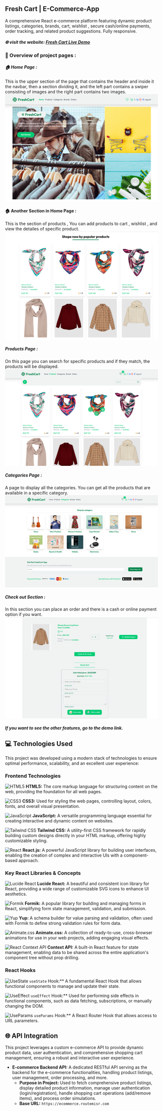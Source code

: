 ## Fresh Cart | E-Commerce-App

A comprehensive React e-commerce platform featuring dynamic product listings, categories, brands, cart, wishlist , secure cash/online payments, order tracking, and related product suggestions. Fully responsive.

##### 🌐 visit the website: [Fresh Cart Live Demo](https://e-commerce-app-nine-rho.vercel.app/)
### 🚀 Overview of project pages :
##### 🏠 Home Page :
This is the upper section of the page that contains the header and inside it the navbar, then a section dividing it, and the left part contains a swiper consisting of images and the right part contains two images.
![Home-Page-Image](Images/Home-Page.png)
#### 🏠 Another Section in Home Page :
This is the section of products , You can add products to cart , wishlist , and view the detailes of specific product.
![Shop-By-Products-Image](Images/Popular-Products-Page.png)
##### Products Page :
On this page you can search for specific products and if they match, the products will be displayed.
![Products-Page-Image](Images/Products-Page.png)
##### Categories Page :
A page to display all the categories. You can get all the products that are available in a specific category.
![Categories-Page-Image](Images/Categoriies-Page.png)
##### Check out Section : 
In this section you can place an order and there is a cash or online payment option if you want.
![Check-Out-Page-image](Images/Check-Out-Page.png)
##### If you want to see the other features, go to the demo link.
## 💻 Technologies Used

This project was developed using a modern stack of technologies to ensure optimal performance, scalability, and an excellent user experience:

### Frontend Technologies

 ![HTML5](https://img.shields.io/badge/HTML5-E34F26?style=for-the-badge&logo=html5&logoColor=white)
**HTML5:** The core markup language for structuring content on the web, providing the foundation for all web pages.

 ![CSS3](https://img.shields.io/badge/CSS3-1572B6?style=for-the-badge&logo=css3&logoColor=white)
**CSS3:** Used for styling the web pages, controlling layout, colors, fonts, and overall visual presentation.

![JavaScript](https://img.shields.io/badge/JavaScript-F7DF1E?style=for-the-badge&logo=javascript&logoColor=black)
**JavaScript:** A versatile programming language essential for creating interactive and dynamic content on websites.

 ![Tailwind CSS](https://img.shields.io/badge/Tailwind_CSS-38B2AC?style=for-the-badge&logo=tailwind-css&logoColor=white)
**Tailwind CSS:** A utility-first CSS framework for rapidly building custom designs directly in your HTML markup, offering highly customizable styling.

 ![React](https://img.shields.io/badge/React-20232A?style=for-the-badge&logo=react&logoColor=61DAFB)
**React.js:** A powerful JavaScript library for building user interfaces, enabling the creation of complex and interactive UIs with a component-based approach.

### Key React Libraries & Concepts

 ![Lucide React](https://img.shields.io/badge/Lucide_React-2C3E50?style=for-the-badge&logo=react&logoColor=white)
**Lucide React:** A beautiful and consistent icon library for React, providing a wide range of customizable SVG icons to enhance UI aesthetics.

 ![Formik](https://img.shields.io/badge/Formik-2C3E50?style=for-the-badge&logo=react&logoColor=white)
**Formik:** A popular library for building and managing forms in React, simplifying form state management, validation, and submission.

 ![Yup](https://img.shields.io/badge/Yup-2C3E50?style=for-the-badge&logo=npm&logoColor=red)
**Yup:** A schema builder for value parsing and validation, often used with Formik to define strong validation rules for form data.

 ![Animate.css](https://img.shields.io/badge/Animate.css-2C3E50?style=for-the-badge&logo=css3&logoColor=white)
**Animate.css:** A collection of ready-to-use, cross-browser animations for use in your web projects, adding engaging visual effects.

 ![React Context API](https://img.shields.io/badge/Context_API-2C3E50?style=for-the-badge&logo=react&logoColor=white)
**Context API:** A built-in React feature for state management, enabling data to be shared across the entire application's component tree without prop drilling.

### React Hooks

 ![UseState](https://img.shields.io/badge/useState-61DAFB?style=for-the-badge&logo=react&logoColor=white)
`useState` Hook:** A fundamental React Hook that allows functional components to manage and update their state.

 ![UseEffect](https://img.shields.io/badge/useEffect-61DAFB?style=for-the-badge&logo=react&logoColor=white)
`useEffect` Hook:** Used for performing side effects in functional components, such as data fetching, subscriptions, or manually changing the DOM.

 ![UseParams](https://img.shields.io/badge/useParams-61DAFB?style=for-the-badge&logo=react&logoColor=white)
`useParams` Hook:** A React Router Hook that allows access to URL parameters.
## 🌐 API Integration

This project leverages a custom e-commerce API to provide dynamic product data, user authentication, and comprehensive shopping cart management, ensuring a robust and interactive user experience.

* **E-commerce Backend API:** A dedicated RESTful API serving as the backend for the e-commerce functionalities, handling product listings, user management, order processing, and more.
    * **Purpose in Project:** Used to fetch comprehensive product listings, display detailed product information, manage user authentication (login/registration), handle shopping cart      operations (add/remove items), and process order simulations.
    * **Base URL:** `https://ecommerce.routemisr.com`














